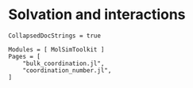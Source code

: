 # Solvation and interactions

```@meta
CollapsedDocStrings = true
```

```@autodocs
Modules = [ MolSimToolkit ]
Pages = [ 
    "bulk_coordination.jl",
    "coordination_number.jl", 
]
```



